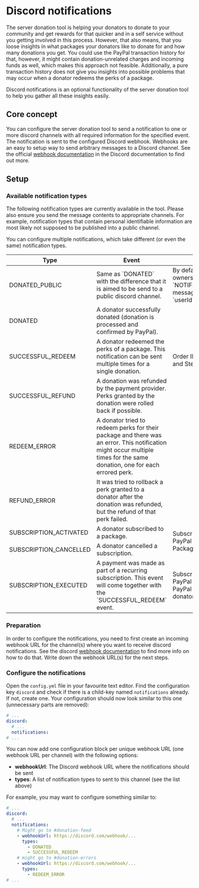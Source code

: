 # Discord notifications

The server donation tool is helping your donators to donate to your community and get rewards for that quicker and in a
self service without you getting involved in this process. However, that also means, that you loose insights in what
packages your donators like to donate for and how many donations you get. You could use the PayPal transaction history
for that, however, it might contain donation-unrelated charges and incoming funds as well, which makes this approach not
feasible. Additionally, a pure transaction history does not give you insights into possible problems that may occur when
a donator redeems the perks of a package.

Discord notifications is an optional functionality of the server donation tool to help you gather all these insights
easily.

## Core concept

You can configure the server donation tool to send a notification to one or more discord channels with all required
information for the specified event. The notification is sent to the configured Discord webhook. Webhooks are an easy to
setup way to send arbitrary messages to a Discord channel. See the
official [webhook documentation](https://support.discord.com/hc/en-us/articles/228383668-Einleitung-in-Webhooks) in the
Discord documentation to find out more.

## Setup

### Available notification types

The following notification types are currently available in the tool. Please also ensure you send the message contents
to appropriate channels. For example, notification types that contain personal identifiable information are most likely
not supposed to be published into a public channel.

You can configure multiple notifications, which take different (or even the same) notification types.

<table>
    <thead>
        <tr>
            <th>Type</th>
            <th>Event</th>
            <th>Information</th>
        </tr>
    </thead>
    <tbody>
        <tr>
            <td>DONATED_PUBLIC</td>
            <td>Same as `DONATED` with the difference that it is aimed to be send to a public discord channel.</td>
            <td>By default only the Discord username (and tag) is used. Server owners can overwrite the `NOTIFICATIONS_PAYMENT_SUCCESSFUL_PUBLIC_DESCRIPTION` message and use the following variables additionally: `username`, `userId`, `package`, `price`.</td>
        </tr>
        <tr>
            <td>DONATED</td>
            <td>A donator successfully donated (donation is processed and confirmed by PayPal).</td>
            <td rowspan="3">Order ID, PayPal Order ID, PayPal Transaction ID, Donator Discord and Steam ID, Donated for package, Order creation date</td>
        </tr>
        <tr>
            <td>SUCCESSFUL_REDEEM</td>
            <td>A donator redeemed the perks of a package. This notification can be sent multiple times for a single donation.</td>
        </tr>
        <tr>
            <td>SUCCESSFUL_REFUND</td>
            <td>A donation was refunded by the payment provider. Perks granted by the donation were rolled back if possible.</td>
        </tr>
        <tr>
            <td>REDEEM_ERROR</td>
            <td>A donator tried to redeem perks for their package and there was an error. This notification might occur multiple times for the same donation, one for each errored perk.</td>
        </tr>
        <tr>
            <td>REFUND_ERROR</td>
            <td>It was tried to rollback a perk granted to a donator after the donation was refunded, but the refund of that perk failed.</td>
        </tr>
        <tr>
            <td>SUBSCRIPTION_ACTIVATED</td>
            <td>A donator subscribed to a package.</td>
            <td rowspan="2">Subscription ID, Subscription Plan ID, PayPal Subscription ID, PayPal Plan ID, PayPal Product ID, Donator Discord and Steam ID, Package the donator subscribed to</td>
        </tr>
        <tr>
            <td>SUBSCRIPTION_CANCELLED</td>
            <td>A donator cancelled a subscription.</td>
        </tr>
        <tr>
            <td>SUBSCRIPTION_EXECUTED</td>
            <td>A payment was made as part of a recurring subscription. This event will come together with the `SUCCESSFUL_REDEEM` event.</td>
            <td>Subscription ID, Subscription Plan ID, PayPal Subscription ID, PayPal Plan ID, PayPal Product ID, Order ID, PayPal Order ID, PayPal Transaction ID, Donator Discord and Steam ID, Package the donator subscribed to</td>
        </tr>
    </tbody>
</table>

### Preparation

In order to configure the notifications, you need to first create an incoming webhook URL for the channel(s) where you want to receive discord notifications.
See the discord [webhook documentation](https://support.discord.com/hc/en-us/articles/228383668-Einleitung-in-Webhooks) to find more info on how to do that.
Write down the webhook URL(s) for the next steps.

### Configure the notifications

Open the `config.yml` file in your favourite text editor.
Find the configuration key `discord` and check if there is a child-key named `notifications` already.
If not, create one.
Your configuration should now look similar to this one (unnecessary parts are removed):

```yaml
# ...
discord:
  # ...
  notifications:
# ...
```

You can now add one configuration block per unique webhook URL (one webhook URL per channel) with the following options:
- **webhookUrl**: The Discord webhook URL where the notifications should be sent
- **types**: A list of notification types to sent to this channel (see the list above)

For example, you may want to configure something similar to:

```yaml
# ...
discord:
  # ...
  notifications:
    # Might go to #donation-feed
    - webhookUrl: https://discord.com/webhook/...
      types:
        - DONATED
        - SUCCESSFUL_REDEEM
    # might go to #donation-errors
    - webhookUrl: https://discord.com/webhook/...
      types:
        - REDEEM_ERROR
# ...
```
